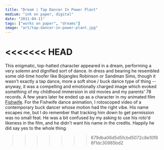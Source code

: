 ```yaml
---
title: "Dream | Tap Dancer In Power Plant"
medium: "ink on paper, digital"
date: "2011-04-11"
tags: ["works on paper", "dreams"]
image: "art/tap-dancer-in-power-plant.jpg"
---
```

<<<<<<< HEAD
=======
This enigmatic, top-hatted character appeared in a dream, performing a very solemn and dignified sort of dance. In dress and bearing he resembled some old-time hoofer like Bojangles Robinson or Sandman Sims, though it wasn't exactly a tap dance, more a soft shoe / buck dance type of thing -- anyway, it was a compelling and emotionally charged image which evoked something of my childhood immersion in old movies and my parents' 78 records. A few years later he ended up as a character in my animated film [Fishwife](https://vimeo.com/showcase/5097789/video/83167856). For the Fishwife dance animation, I rotoscoped video of a contemporary buck dancer whose motion had the right vibe. His name escapes me, but I do remember that tracking him down to get permission was no small feat. He was a bit confused by my asking to use his roto'd likeness in the film, and he didn't want his name in the credits. Happily he did say yes to the whole thing.
>>>>>>> 679dba06d5d5fcbd5072c8e10f88f1dc30985bd2
